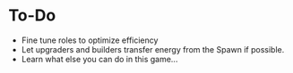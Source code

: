 # To-Do
* Fine tune roles to optimize efficiency
* Let upgraders and builders transfer energy from the Spawn if possible.
* Learn what else you can do in this game...
